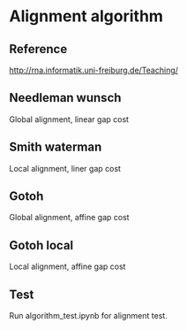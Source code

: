 # Alignment algorithm

## Reference 
http://rna.informatik.uni-freiburg.de/Teaching/

## Needleman wunsch 
Global alignment, linear gap cost

## Smith waterman
Local alignment, liner gap cost

## Gotoh
Global alignment, affine gap cost

## Gotoh local
Local alignment, affine gap cost

## Test
Run algorithm_test.ipynb for alignment test.